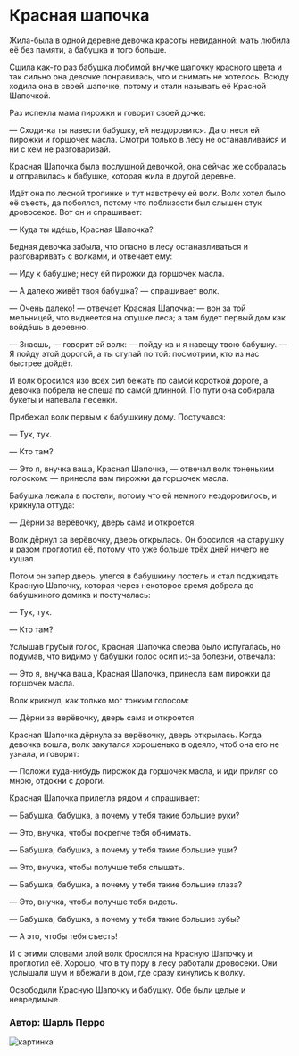 # Красная шапочка #

Жила-была в одной деревне девочка красоты невиданной: мать любила её без памяти, а бабушка и того больше.

Сшила как-то раз бабушка любимой внучке шапочку красного цвета и так сильно она девочке понравилась, что и снимать не хотелось. Всюду ходила она в своей шапочке, потому и стали называть её Красной Шапочкой.

Раз испекла мама пирожки и говорит своей дочке:

— Сходи-ка ты навести бабушку, ей нездоровится. Да отнеси ей пирожки и горшочек масла. Смотри только в лесу не останавливайся и ни с кем не разговаривай.

Красная Шапочка была послушной девочкой, она сейчас же собралась и отправилась к бабушке, которая жила в другой деревне.

Идёт она по лесной тропинке и тут навстречу ей волк. Волк хотел было её съесть, да побоялся, потому что поблизости был слышен стук дровосеков. Вот он и спрашивает:

— Куда ты идёшь, Красная Шапочка?

Бедная девочка забыла, что опасно в лесу останавливаться и разговаривать с волками, и отвечает ему:

— Иду к бабушке; несу ей пирожки да горшочек масла.

— А далеко живёт твоя бабушка? — спрашивает волк.

— Очень далеко! — отвечает Красная Шапочка: — вон за той мельницей, что виднеется на опушке леса; а там будет первый дом как войдёшь в деревню.

— Знаешь, — говорит ей волк: — пойду-ка и я навещу твою бабушку. — Я пойду этой дорогой, а ты ступай по той: посмотрим, кто из нас быстрее дойдёт.

И волк бросился изо всех сил бежать по самой короткой дороге, а девочка побрела не спеша по самой длинной. По пути она собирала букеты и напевала песенки.

Прибежал волк первым к бабушкину дому. Постучался:

— Тук, тук.

— Кто там?

— Это я, внучка ваша, Красная Шапочка, — отвечал волк тоненьким голоском: — принесла вам пирожки да горшочек масла.

Бабушка лежала в постели, потому что ей немного нездоровилось, и крикнула оттуда:

— Дёрни за верёвочку, дверь сама и откроется.

Волк дёрнул за верёвочку, дверь открылась. Он бросился на старушку и разом проглотил её, потому что уже больше трёх дней ничего не кушал.

Потом он запер дверь, улегся в бабушкину постель и стал поджидать Красную Шапочку, которая через некоторое время добрела до бабушкиного домика и постучалась:

— Тук, тук.

— Кто там?

Услышав грубый голос, Красная Шапочка сперва было испугалась, но подумав, что видимо у бабушки голос осип из-за болезни, отвечала:

— Это я, внучка ваша, Красная Шапочка, принесла вам пирожки да горшочек масла.

Волк крикнул, как только мог тонким голосом:

— Дёрни за верёвочку, дверь сама и откроется.

Красная Шапочка дёрнула за верёвочку, дверь открылась. Когда девочка вошла, волк закутался хорошенько в одеяло, чтоб она его не узнала, и говорит:

— Положи куда-нибудь пирожок да горшочек масла, и иди приляг со мною, отдохни с дороги.

Красная Шапочка прилегла рядом и спрашивает:

— Бабушка, бабушка, а почему у тебя такие большие руки?

— Это, внучка, чтобы покрепче тебя обнимать.

— Бабушка, бабушка, а почему у тебя такие большие уши?

— Это, внучка, чтобы получше тебя слышать.

— Бабушка, бабушка, а почему у тебя такие большие глаза?

— Это, внучка, чтобы получше тебя видеть.

— Бабушка, бабушка, а почему у тебя такие большие зубы?

— А это, чтобы тебя съесть!

И с этими словами злой волк бросился на Красную Шапочку и проглотил её. Хорошо, что в ту пору в лесу работали дровосеки. Они услышали шум и вбежали в дом, где сразу кинулись к волку. 

Освободили Красную Шапочку и бабушку. Обе были целые и невредимые.

### Автор: Шарль Перро ###

![картинка](https://encrypted-tbn0.gstatic.com/images?q=tbn:ANd9GcTmAgpN6Fb69o9IHraE-134qodl0oyYm1YhkG2lttD9Z4FAylhv)


